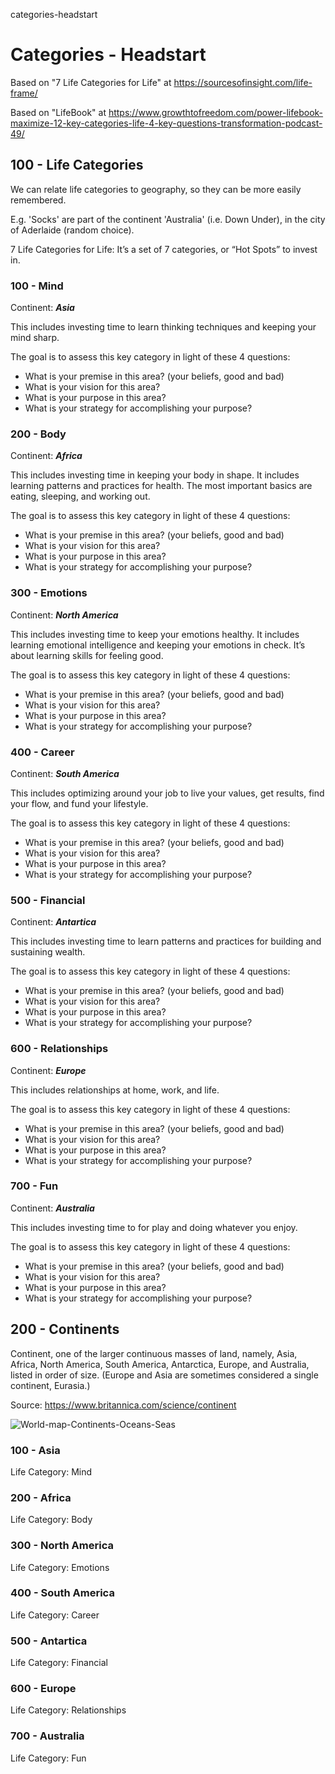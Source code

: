 categories-headstart
# Categories - Headstart

Based on "7 Life Categories for Life" at https://sourcesofinsight.com/life-frame/

Based on "LifeBook" at https://www.growthtofreedom.com/power-lifebook-maximize-12-key-categories-life-4-key-questions-transformation-podcast-49/

## 100 - Life Categories

We can relate life categories to geography, so they can be more easily remembered.

E.g. 'Socks' are part of the continent 'Australia' (i.e. Down Under), in the city of Aderlaide (random choice). 

7 Life Categories for Life: It’s a set of 7 categories, or “Hot Spots” to invest in.

### 100 - Mind

Continent: ***Asia***

This includes investing time to learn thinking techniques and keeping your mind sharp.

The goal is to assess this key category in light of these 4 questions:  

- What is your premise in this area? (your beliefs, good and bad)
- What is your vision for this area?
- What is your purpose in this area?
- What is your strategy for accomplishing your purpose?

### 200 - Body

Continent: ***Africa***

This includes investing time in keeping your body in shape. It includes learning patterns and practices for health. The most important basics are eating, sleeping, and working out.

The goal is to assess this key category in light of these 4 questions:  

- What is your premise in this area? (your beliefs, good and bad)
- What is your vision for this area?
- What is your purpose in this area?
- What is your strategy for accomplishing your purpose?

### 300 - Emotions

Continent: ***North America***

This includes investing time to keep your emotions healthy. It includes learning emotional intelligence and keeping your emotions in check. It’s about learning skills for feeling good.

The goal is to assess this key category in light of these 4 questions:  

- What is your premise in this area? (your beliefs, good and bad)
- What is your vision for this area?
- What is your purpose in this area?
- What is your strategy for accomplishing your purpose?

### 400 - Career

Continent: ***South America***

This includes optimizing around your job to live your values, get results, find your flow, and fund your lifestyle.

The goal is to assess this key category in light of these 4 questions:  

- What is your premise in this area? (your beliefs, good and bad)
- What is your vision for this area?
- What is your purpose in this area?
- What is your strategy for accomplishing your purpose?

### 500 - Financial

Continent: ***Antartica***

This includes investing time to learn patterns and practices for building and sustaining wealth.

The goal is to assess this key category in light of these 4 questions:  

- What is your premise in this area? (your beliefs, good and bad)
- What is your vision for this area?
- What is your purpose in this area?
- What is your strategy for accomplishing your purpose?

### 600 - Relationships

Continent: ***Europe***

This includes relationships at home, work, and life.

The goal is to assess this key category in light of these 4 questions:  

- What is your premise in this area? (your beliefs, good and bad)
- What is your vision for this area?
- What is your purpose in this area?
- What is your strategy for accomplishing your purpose?

### 700 - Fun

Continent: ***Australia***

This includes investing time to for play and doing whatever you enjoy.

The goal is to assess this key category in light of these 4 questions:  

- What is your premise in this area? (your beliefs, good and bad)
- What is your vision for this area?
- What is your purpose in this area?
- What is your strategy for accomplishing your purpose?

## 200 - Continents

Continent, one of the larger continuous masses of land, namely, Asia, Africa, North America, South America, Antarctica, Europe, and Australia, listed in order of size. (Europe and Asia are sometimes considered a single continent, Eurasia.) 

Source: https://www.britannica.com/science/continent

![World-map-Continents-Oceans-Seas](https://user-images.githubusercontent.com/12828104/121474256-1a7b6700-c9c4-11eb-899a-dc659d69187a.jpg)

### 100 - Asia

Life Category: Mind

### 200 - Africa

Life Category: Body

### 300 - North America

Life Category: Emotions

### 400 - South America

Life Category: Career

### 500 - Antartica

Life Category: Financial

### 600 - Europe

Life Category: Relationships

### 700 - Australia

Life Category: Fun
